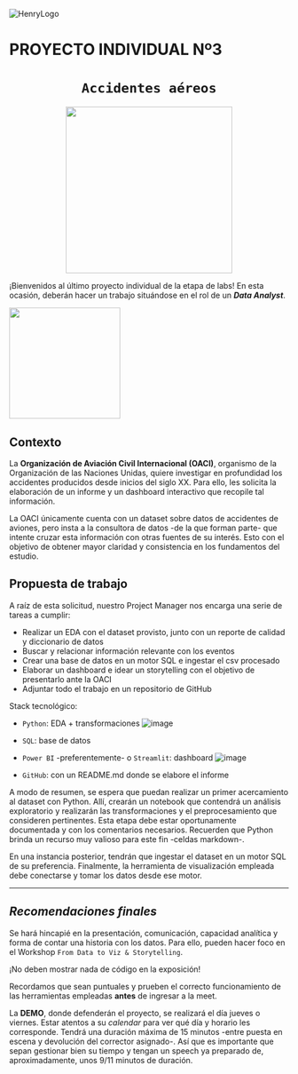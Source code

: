![HenryLogo](https://d31uz8lwfmyn8g.cloudfront.net/Assets/logo-henry-white-lg.png)

# **PROYECTO INDIVIDUAL Nº3**

# <h1 align="center">**`Accidentes aéreos`**</h1>

<p align="center">
<img src="https://slack-imgs.com/?c=1&o1=ro&url=https%3A%2F%2Fcdn.pixabay.com%2Fphoto%2F2016%2F09%2F15%2F16%2F13%2Fairplane-1671967_1280.jpg"  height=300>
</p>

¡Bienvenidos al último proyecto individual de la etapa de labs! En esta ocasión, deberán hacer un trabajo situándose en el rol de un ***Data Analyst***.

<img src = 'https://i.pinimg.com/originals/06/01/4c/06014cb5dbc08b16d3f105d97bc5c85e.png' height = 200>

## **Contexto**
La **Organización de Aviación Civil Internacional (OACI)**, organismo de la Organización de las Naciones Unidas, quiere investigar en profundidad los accidentes producidos desde inicios del siglo XX. Para ello, les solicita la elaboración de un informe y un dashboard interactivo que recopile tal información. 

La OACI únicamente cuenta con un dataset sobre datos de accidentes de aviones, pero insta a la consultora de datos -de la que forman parte- que intente cruzar esta información con otras fuentes de su interés. Esto con el objetivo de obtener mayor claridad y consistencia en los fundamentos del estudio.

## **Propuesta de trabajo**
A raíz de esta solicitud, nuestro Project Manager nos encarga una serie de tareas a cumplir: 

+ Realizar un EDA con el dataset provisto, junto con un reporte de calidad y diccionario de datos
+ Buscar y relacionar información relevante con los eventos
+ Crear una base de datos en un motor SQL e ingestar el csv procesado
+ Elaborar un dashboard e idear un storytelling con el objetivo de presentarlo ante la OACI
+ Adjuntar todo el trabajo en un repositorio de GitHub


Stack tecnológico:

+ `Python`: EDA + transformaciones 
![image](https://user-images.githubusercontent.com/106040107/234064016-05effd11-2de1-4151-9c1f-13fbed03e1ae.png)

+ `SQL`: base de datos
+ `Power BI` -preferentemente- o `Streamlit`: dashboard
![image](https://user-images.githubusercontent.com/106040107/234063711-b3c98ed0-d8e1-4022-9125-da111ac367e6.png)

+ `GitHub`: con un README.md donde se elabore el informe

A modo de resumen, se espera que puedan realizar un primer acercamiento al dataset con Python. Allí, crearán un notebook que contendrá un análisis exploratorio y realizarán las transformaciones y el preprocesamiento que consideren pertinentes. Esta etapa debe estar oportunamente documentada y con los comentarios necesarios. Recuerden que Python brinda un recurso muy valioso para este fin -celdas markdown-.

En una instancia posterior, tendrán que ingestar el dataset en un motor SQL de su preferencia. Finalmente, la herramienta de visualización empleada debe conectarse y tomar los datos desde ese motor.
- - -

## ***Recomendaciones finales***

Se hará hincapié en la presentación, comunicación, capacidad analítica y forma de contar una historia con los datos. Para ello, pueden hacer foco en el Workshop `From Data to Viz & Storytelling`.

¡No deben mostrar nada de código en la exposición!

Recordamos que sean puntuales y prueben el correcto funcionamiento de las herramientas empleadas **antes** de ingresar a la meet.

La **DEMO**, donde defenderán el proyecto, se realizará el día jueves o viernes. Estar atentos a su *calendar* para ver qué día y horario les corresponde. Tendrá una duración máxima de 15 minutos -entre puesta en escena y devolución del corrector asignado-. Así que es importante que sepan gestionar bien su tiempo y tengan un speech ya preparado de, aproximadamente, unos 9/11 minutos de duración.





